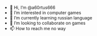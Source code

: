 - 👋 Hi, I’m @a60rtus666
- 👀 I’m interested in computer games
- 🌱 I’m currently learning russian language
- 💞️ I’m looking to collaborate on games
- 📫 How to reach me no way

<!---
a60rtus666/a60rtus666 is a ✨ special ✨ repository because its `README.md` (this file) appears on your GitHub profile.
You can click the Preview link to take a look at your changes.
--->
